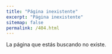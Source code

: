 ```yaml
---
title: "Página inexistente"
excerpt: "Página inexistente"
sitemap: false
permalink: /404.html
---
```


La página que estás buscando no existe.
